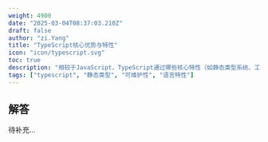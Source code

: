 ```yaml
---
weight: 4900
date: "2025-03-04T08:37:03.210Z"
draft: false
author: "zi.Yang"
title: "TypeScript核心优势与特性"
icon: "icon/typescript.svg"
toc: true
description: "相较于JavaScript，TypeScript通过哪些核心特性（如静态类型系统、工具链支持）显著提升开发体验？请列举至少三个典型优势，并说明接口、泛型等特性如何促进大型项目维护。"
tags: ["typescript", "静态类型", "可维护性", "语言特性"]
---
```


## 解答

待补充...
